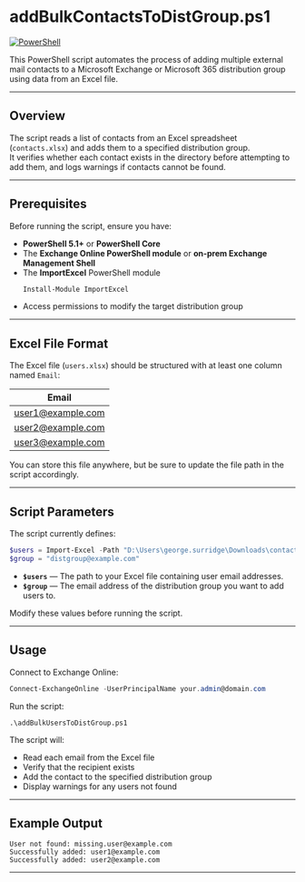 # addBulkContactsToDistGroup.ps1

[![PowerShell](https://img.shields.io/badge/PowerShell-5.1+-blue?logo=powershell&logoColor=white)](https://learn.microsoft.com/en-us/powershell/)

This PowerShell script automates the process of adding multiple external mail contacts to a Microsoft Exchange or Microsoft 365 distribution group using data from an Excel file.

---

## Overview

The script reads a list of contacts from an Excel spreadsheet (`contacts.xlsx`) and adds them to a specified distribution group.  
It verifies whether each contact exists in the directory before attempting to add them, and logs warnings if contacts cannot be found.

---

## Prerequisites

Before running the script, ensure you have:

- **PowerShell 5.1+** or **PowerShell Core**  
- The **Exchange Online PowerShell module** or **on-prem Exchange Management Shell**
- The **ImportExcel** PowerShell module  
  ```powershell
  Install-Module ImportExcel
- Access permissions to modify the target distribution group

---

## Excel File Format

The Excel file (`users.xlsx`) should be structured with at least one column named `Email`:


 | Email |
|--------|
| user1@example.com |
| user2@example.com |
| user3@example.com |

You can store this file anywhere, but be sure to update the file path in the script accordingly.

---

## Script Parameters

The script currently defines:
```powershell
$users = Import-Excel -Path "D:\Users\george.surridge\Downloads\contacts.xlsx"
$group = "distgroup@example.com"
```
- **`$users`** — The path to your Excel file containing user email addresses.  
- **`$group`** — The email address of the distribution group you want to add users to.

Modify these values before running the script.

---

## Usage

Connect to Exchange Online:
```powershell
Connect-ExchangeOnline -UserPrincipalName your.admin@domain.com
```
Run the script:
```powersehll
.\addBulkUsersToDistGroup.ps1
```
The script will:
- Read each email from the Excel file
- Verify that the recipient exists
- Add the contact to the specified distribution group
- Display warnings for any users not found

---

## Example Output

```
User not found: missing.user@example.com
Successfully added: user1@example.com
Successfully added: user2@example.com
```

---